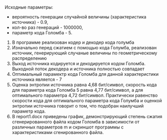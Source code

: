 Исходные параметры:
  - вероятность генерации случайной величины (характеристика источника) - 0.9,
  - кол-во раз генераций - 1000000,
  - параметр кода Голомба - 5.
  
1. В программе реализован кодер и декодер кода голумба
2. Изначально перед сжатием с помощью кода Голумба, реализован источник, генерирующий случаные величины по геометрическому распределению
3. Выход источника кодируется и декодируется кодом Голомба. Выходной поток декодера и источника полностью совпадает
4. Оптимальный парамектр кода Голомба для данной характеристики источника является - 7
5. Оценка энтропии источника равна 4,68 бит/символ, скорость кода для параметра кода Голомба 5 равна 4,77 бит/символ, а для оптимального параметра 4,72 бит/символ. Практически равенство скорости кода для оптимального параметра кода Голумба и оценкой энтропии источника говорит о том, что подобран наилучший параметр кода.
6. В report1.docx приведены график, демонстрирующий степень сжатия сгенерированного файла кодом Голомба в зависимости от различных параметров m и скриншот программы c характеристиками сгенированного файла.

